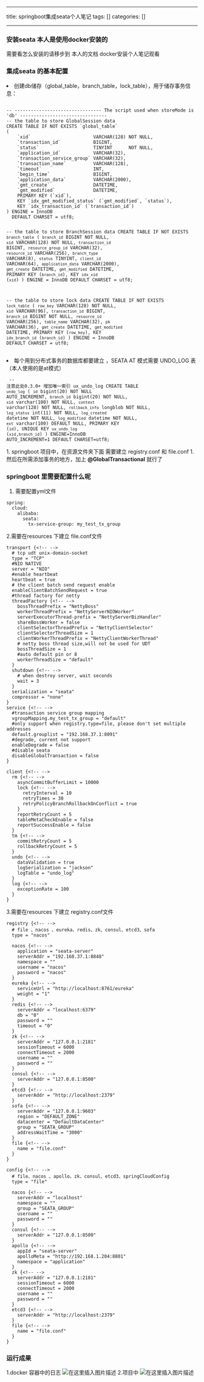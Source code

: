 
--- 
title:  springboot集成seata个人笔记 
tags: []
categories: [] 

---
### 安装seata 本人是使用docker安装的

>  
 需要看怎么安装的请移步到 本人的文档 docker安装个人笔记观看 


### 集成seata 的基本配置
<li> 创建db储存（global_table，branch_table，lock_table），用于储存事务信息： <pre><code class="prism language-java">
-- -------------------------------- The script used when storeMode is 'db' --------------------------------
-- the table to store GlobalSession data
CREATE TABLE IF NOT EXISTS `global_table`
(
    `xid`                       VARCHAR(128) NOT NULL,
    `transaction_id`            BIGINT,
    `status`                    TINYINT      NOT NULL,
    `application_id`            VARCHAR(32),
    `transaction_service_group` VARCHAR(32),
    `transaction_name`          VARCHAR(128),
    `timeout`                   INT,
    `begin_time`                BIGINT,
    `application_data`          VARCHAR(2000),
    `gmt_create`                DATETIME,
    `gmt_modified`              DATETIME,
    PRIMARY KEY (`xid`),
    KEY `idx_gmt_modified_status` (`gmt_modified`, `status`),
    KEY `idx_transaction_id` (`transaction_id`)
) ENGINE = InnoDB
  DEFAULT CHARSET = utf8;
 
-- the table to store BranchSession data
CREATE TABLE IF NOT EXISTS `branch_table`
(
    `branch_id`         BIGINT       NOT NULL,
    `xid`               VARCHAR(128) NOT NULL,
    `transaction_id`    BIGINT,
    `resource_group_id` VARCHAR(32),
    `resource_id`       VARCHAR(256),
    `branch_type`       VARCHAR(8),
    `status`            TINYINT,
    `client_id`         VARCHAR(64),
    `application_data`  VARCHAR(2000),
    `gmt_create`        DATETIME,
    `gmt_modified`      DATETIME,
    PRIMARY KEY (`branch_id`),
    KEY `idx_xid` (`xid`)
) ENGINE = InnoDB
  DEFAULT CHARSET = utf8;
 
-- the table to store lock data
CREATE TABLE IF NOT EXISTS `lock_table`
(
    `row_key`        VARCHAR(128) NOT NULL,
    `xid`            VARCHAR(96),
    `transaction_id` BIGINT,
    `branch_id`      BIGINT       NOT NULL,
    `resource_id`    VARCHAR(256),
    `table_name`     VARCHAR(32),
    `pk`             VARCHAR(36),
    `gmt_create`     DATETIME,
    `gmt_modified`   DATETIME,
    PRIMARY KEY (`row_key`),
    KEY `idx_branch_id` (`branch_id`)
) ENGINE = InnoDB
  DEFAULT CHARSET = utf8;
</code></pre> </li><li> 每个用到分布式事务的数据库都要建立 ，SEATA AT 模式需要 UNDO_LOG 表（本人使用的是at模式） <pre><code class="prism language-java">	-- 注意此处0.3.0+ 增加唯一索引 ux_undo_log
CREATE TABLE `undo_log` (
  `id` bigint(20) NOT NULL AUTO_INCREMENT,
  `branch_id` bigint(20) NOT NULL,
  `xid` varchar(100) NOT NULL,
  `context` varchar(128) NOT NULL,
  `rollback_info` longblob NOT NULL,
  `log_status` int(11) NOT NULL,
  `log_created` datetime NOT NULL,
  `log_modified` datetime NOT NULL,
  `ext` varchar(100) DEFAULT NULL,
  PRIMARY KEY (`id`),
  UNIQUE KEY `ux_undo_log` (`xid`,`branch_id`)
) ENGINE=InnoDB AUTO_INCREMENT=1 DEFAULT CHARSET=utf8;
</code></pre> </li>1.  springboot 项目中，在资源文件夹下面 需要建立 registry.conf 和 file.conf 1.  然后在所需添加事务的地方，加上 **@GlobalTransactional** 就行了 
### springboot 里需要配置什么呢
1. 需要配置yml文件
```
spring:
  cloud:
    alibaba:
      seata:
        tx-service-group: my_test_tx_group

```

2.需要在resources 下建立 file.conf文件

```
transport {<!-- -->
  # tcp udt unix-domain-socket
  type = "TCP"
  #NIO NATIVE
  server = "NIO"
  #enable heartbeat
  heartbeat = true
  # the client batch send request enable
  enableClientBatchSendRequest = true
  #thread factory for netty
  threadFactory {<!-- -->
    bossThreadPrefix = "NettyBoss"
    workerThreadPrefix = "NettyServerNIOWorker"
    serverExecutorThread-prefix = "NettyServerBizHandler"
    shareBossWorker = false
    clientSelectorThreadPrefix = "NettyClientSelector"
    clientSelectorThreadSize = 1
    clientWorkerThreadPrefix = "NettyClientWorkerThread"
    # netty boss thread size,will not be used for UDT
    bossThreadSize = 1
    #auto default pin or 8
    workerThreadSize = "default"
  }
  shutdown {<!-- -->
    # when destroy server, wait seconds
    wait = 3
  }
  serialization = "seata"
  compressor = "none"
}
service {<!-- -->
  #transaction service group mapping
  vgroupMapping.my_test_tx_group = "default"
  #only support when registry.type=file, please don't set multiple addresses
  default.grouplist = "192.168.37.1:8091"
  #degrade, current not support
  enableDegrade = false
  #disable seata
  disableGlobalTransaction = false
}

client {<!-- -->
  rm {<!-- -->
    asyncCommitBufferLimit = 10000
    lock {<!-- -->
      retryInterval = 10
      retryTimes = 30
      retryPolicyBranchRollbackOnConflict = true
    }
    reportRetryCount = 5
    tableMetaCheckEnable = false
    reportSuccessEnable = false
  }
  tm {<!-- -->
    commitRetryCount = 5
    rollbackRetryCount = 5
  }
  undo {<!-- -->
    dataValidation = true
    logSerialization = "jackson"
    logTable = "undo_log"
  }
  log {<!-- -->
    exceptionRate = 100
  }
}

```

3.需要在resources 下建立 registry.conf文件

```
registry {<!-- -->
  # file 、nacos 、eureka、redis、zk、consul、etcd3、sofa
  type = "nacos"

  nacos {<!-- -->
    application = "seata-server"
    serverAddr = "192.168.37.1:8848"
    namespace = ""
    username = "nacos"
    password = "nacos"
  }
  eureka {<!-- -->
    serviceUrl = "http://localhost:8761/eureka"
    weight = "1"
  }
  redis {<!-- -->
    serverAddr = "localhost:6379"
    db = "0"
    password = ""
    timeout = "0"
  }
  zk {<!-- -->
    serverAddr = "127.0.0.1:2181"
    sessionTimeout = 6000
    connectTimeout = 2000
    username = ""
    password = ""
  }
  consul {<!-- -->
    serverAddr = "127.0.0.1:8500"
  }
  etcd3 {<!-- -->
    serverAddr = "http://localhost:2379"
  }
  sofa {<!-- -->
    serverAddr = "127.0.0.1:9603"
    region = "DEFAULT_ZONE"
    datacenter = "DefaultDataCenter"
    group = "SEATA_GROUP"
    addressWaitTime = "3000"
  }
  file {<!-- -->
    name = "file.conf"
  }
}

config {<!-- -->
  # file、nacos 、apollo、zk、consul、etcd3、springCloudConfig
  type = "file"

  nacos {<!-- -->
    serverAddr = "localhost"
    namespace = ""
    group = "SEATA_GROUP"
    username = ""
    password = ""
  }
  consul {<!-- -->
    serverAddr = "127.0.0.1:8500"
  }
  apollo {<!-- -->
    appId = "seata-server"
    apolloMeta = "http://192.168.1.204:8801"
    namespace = "application"
  }
  zk {<!-- -->
    serverAddr = "127.0.0.1:2181"
    sessionTimeout = 6000
    connectTimeout = 2000
    username = ""
    password = ""
  }
  etcd3 {<!-- -->
    serverAddr = "http://localhost:2379"
  }
  file {<!-- -->
    name = "file.conf"
  }
}

```

### 运行成果

1.docker 容器中的日志 <img src="https://img-blog.csdnimg.cn/20200724000808231.png" alt="在这里插入图片描述"> 2.项目中 <img src="https://img-blog.csdnimg.cn/20200724000900437.png" alt="在这里插入图片描述">
